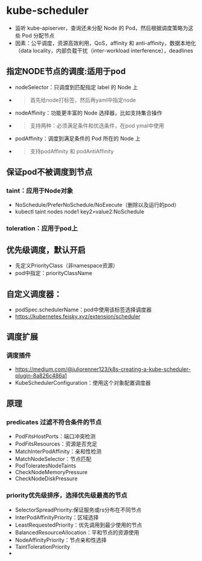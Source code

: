 # kube-scheduler
- 监听 kube-apiserver，查询还未分配 Node 的 Pod，然后根据调度策略为这些 Pod 分配节点
- 因素：公平调度，资源高效利用，QoS，affinity 和 anti-affinity，数据本地化（data locality，内部负载干扰（inter-workload interference），deadlines

## 指定NODE节点的调度:适用于pod
- nodeSelector：只调度到匹配指定 label 的 Node 上
- > 首先给node打标签，然后再yaml中指定node
- nodeAffinity：功能更丰富的 Node 选择器，比如支持集合操作
- > 支持两种：必须满足条件和优选条件，在pod ymal中使用
- podAffinity：调度到满足条件的 Pod 所在的 Node 上
- >  支持podAffinity 和 podAntiAffinity

## 保证pod不被调度到节点
### taint：应用于Node对象
- NoSchedule/PreferNoSchedule/NoExecute（删除以及运行的pod）
- kubectl taint nodes node1 key2=value2:NoSchedule
###  toleration：应用于pod上

## 优先级调度，默认开启
- 先定义PriorityClass（非namespace资源）
- pod中指定：priorityClassName

## 自定义调度器：
- podSpec.schedulerName：pod中使用该标签选择调度器
- https://kubernetes.feisky.xyz/extension/scheduler

## 调度扩展
### 调度插件
- https://medium.com/@juliorenner123/k8s-creating-a-kube-scheduler-plugin-8a826c486a1
- KubeSchedulerConfiguration：使用这个对象配置调度器

## 原理
### predicates 过滤不符合条件的节点
- PodFitsHostPorts：端口冲突检测
- PodFitsResources：资源是否充足
- MatchInterPodAffinity：亲和性检测
- MatchNodeSelector：节点匹配
- PodToleratesNodeTaints
- CheckNodeMemoryPressure
- CheckNodeDiskPressure
### priority优先级排序，选择优先级最高的节点
- SelectorSpreadPriority:保证服务或rs分布在不同节点
- InterPodAffinityPriority：区域选择
- LeastRequestedPriority：优先调用到最少使用的节点
- BalancedResourceAllocation：平和节点的资源使用
- NodeAffinityPriority：节点亲和性选择
- TaintTolerationPriority
- 
